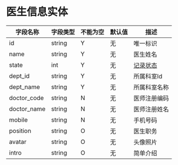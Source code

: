 # 医生信息实体

| 字段名称 | 字段类型 | 不能为空 | 默认值 | 描述 |
| -------- | -------- | -------- | ------ | ---- |
| id | string | Y | 无 | 唯一标识 |
| name | string | Y | 无 | 医生姓名 |
| state | int | Y | 无 | [记录状态](enums?id=state) |
| dept_id | string | Y | 无 | 所属科室Id |
| dept_name | string | Y | 无 | 所属科室名称 |
| doctor_code | string | N | 无 | 医师注册编码 |
| doctor_name | string | N | 无 | 医师注册姓名 |
| mobile | string | N | 无 | 手机号码 |
| position | string | O | 无 | 医生职务 |
| avatar | string | O | 无 | 头像照片 |
| intro | string | O | 无 | 简单介绍 |
